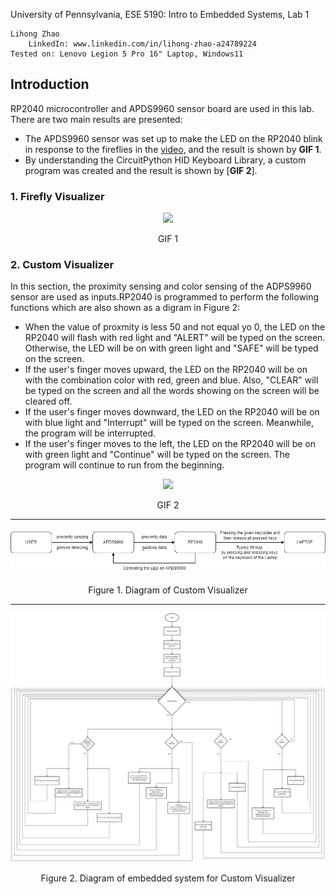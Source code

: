 University of Pennsylvania, ESE 5190: Intro to Embedded Systems, Lab 1  

    Lihong Zhao  
        LinkedIn: www.linkedin.com/in/lihong-zhao-a24789224  
    Tested on: Lenovo Legion 5 Pro 16" Laptop, Windows11 

## Introduction
RP2040 microcontroller and APDS9960 sensor board are used in this lab. There are two main results are presented:    
* The APDS9960 sensor was set up to make the LED on the RP2040 blink in response to the fireflies in the [video](https://www.youtube.com/watch?v=BtCGtaMrBXQ&t=413s), and the result is shown by **GIF 1**.  
* By understanding the CircuitPython HID Keyboard Library, a custom program was created and the result is shown by [**GIF 2**].  
### 1. Firefly Visualizer
<div align=center>
<img src="https://github.com/lihzhao14/ese5190-2022-lab1-firefly/blob/main/Image/3.2.gif" width="600">  
</div>

<p align="center">GIF 1</>

### 2. Custom Visualizer

In this section, the proximity sensing and color sensing of the ADPS9960 sensor are used as inputs.RP2040 is programmed to perform the following functions which are also shown as a digram in Figure 2:
* When the value of proxmity is less 50 and not equal yo 0, the LED on the RP2040 will flash with red light and "ALERT" will be typed on the screen. Otherwise, the LED will be on with green light and "SAFE" will be typed on the screen.
* If the user's finger moves upward, the LED on the RP2040 will be on with the combination color with red, green and blue. Also, "CLEAR" will be typed on the screen and all the words showing on the screen will be cleared off.
* If the user's finger moves downward, the LED on the RP2040 will be on with blue light and "Interrupt" will be typed on the screen. Meanwhile, the program will be interrupted.
* If the user's finger moves to the left, the LED on the RP2040 will be on with green light and "Continue" will be typed on the screen. The program will continue to run from the beginning.

<div align=center>
<img src="https://github.com/lihzhao14/ese5190-2022-lab1-firefly/blob/main/Image/4.4.gif" width="420">  
</div>

<p align="center">GIF 2</>

*** 
 
<div align=center>
<img src="https://github.com/lihzhao14/ese5190-2022-lab1-firefly/blob/main/Image/Digram%20of%20Coustom%20visualizer.png">  
</div>

<p align="center">Figure 1. Diagram of Custom Visualizer</>

***  

<div align=center>
<img src="https://github.com/lihzhao14/ese5190-2022-lab1-firefly/blob/main/Image/Diagram%20of%20embedded%20system%20for%20Custom%20Visualizer.png">  
</div>

<p align="center">Figure 2. Diagram of embedded system for Custom Visualizer</>
